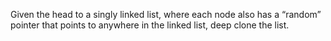 Given the head to a singly linked list, where each node also has a “random” pointer that points to anywhere in the linked list, deep clone the list.